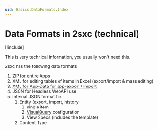 ```yaml
---
uid: Basics.DataFormats.Index
---
```


# Data Formats in 2sxc (technical)

[!include[](~/pages/basics/stack/_shared-float-summary.md)]
<style>.context-box-summary .data-all { visibility: visible; } </style>

This is very technical information, you usually won't need this. 

2sxc has the following data formats

1. [ZIP for entire Apps](xref:Basics.DataFormats.Zip.Index)
1. XML for editing tables of items in Excel (export/import & mass editing)
1. [XML for App-Data for app-export / import](xref:Basics.DataFormats.Xml.AppData.Index)
1. JSON for Headless WebAPI use
1. internal JSON format for 
    1. Entity (export, import, history)
        1. single item
        1. [VisualQuery](xref:Basics.Query.VisualQuery.Index) configuration
        1. View Specs (includes the template)
    1. Content Type
